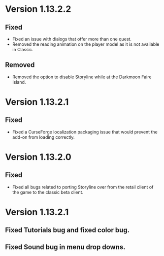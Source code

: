 # Version 1.13.2.2

## Fixed

- Fixed an issue with dialogs that offer more than one quest.
- Removed the reading animation on the player model as it is not available in Classic.

## Removed

- Removed the option to disable Storyline while at the Darkmoon Faire Island.

# Version 1.13.2.1

## Fixed

- Fixed a CurseForge localization packaging issue that would prevent the add-on from loading correctly.

# Version 1.13.2.0

## Fixed

- Fixed all bugs related to porting Storyline over from the retail client of the game to the classic beta client.

# Version 1.13.2.1
## Fixed Tutorials bug and fixed color bug. 
## Fixed Sound bug in menu drop downs.